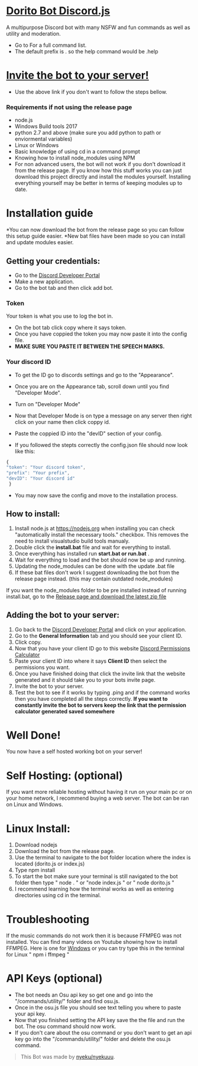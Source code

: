 # [Dorito Bot Discord.js](https://github.com/Aaronidk/Dorito-bot-discord.js) 
A multipurpose Discord bot with many NSFW and fun commands as well as utility and moderation. 
* Go to []() For a full command list.
* The default prefix is . so the help command would be .help 
# [Invite the bot to your server!](https://discordapp.com/oauth2/authorize?client_id=546100087579738133&scope=bot&permissions=506588246) 
* Use the above link if you don't want to follow the steps bellow.
### Requirements if not using the release page
* node.js
* Windows Build tools 2017
* python 2.7 and above (make sure you add python to path or enviormental variables)
* Linux or Windows
* Basic knowledge of using cd in a command prompt
* Knowing how to install node_modules using NPM
* For non advanced users, the bot will not work if you don't download it from the release page.
If you know how this stuff works you can just download this project directly and install the modules yourself.
Installing everything yourself may be better in terms of keeping modules up to date.
# **Installation guide**
*You can now download the bot from the release page so you can follow this setup guide easier.
*New bat files have been made so you can install and update modules easier.
## Getting your credentials:
* Go to the [Discord Developer Portal](https://discordapp.com/developers/applications/)
* Make a new application.
* Go to the bot tab and then click add bot.
### Token
Your token is what you use to log the bot in.
* On the bot tab click copy where it says token.
* Once you have coppied the token you may now paste it into the config file.
* **MAKE SURE YOU PASTE IT BETWEEN THE SPEECH MARKS.**
 ### Your discord ID
 * To get the ID go to discords settings and go to the "Appearance".
 * Once you are on the Appearance tab, scroll down until you find "Developer Mode".
 * Turn on "Developer Mode"
 * Now that Developer Mode is on type a message on any server then right click on your name then click coppy id.
 * Paste the coppied ID into the "devID" section of your config.
 
 * If you followed the stepts correctly the config.json file should now look like this:
  ```js 
  {
  "token": "Your discord token",
  "prefix": "Your prefix",
  "devID": "Your discord id"
   }
  ```
  * You may now save the config and move to the installation process.
## How to install:
1. Install node.js at https://nodejs.org when installing you can check "automatically install the necessary tools." checkbox. This removes the need to install visualstudio build  tools manualy.
2. Double click the **install.bat** file and wait for everything to install.
3. Once everything has installed run **start.bat or run.bat** .
4. Wait for everything to load and the bot should now be up and running.
5. Updating the node_modules can be done with the update .bat file
6. If these bat files don't work I suggest downloading the bot from the release page instead. (this may contain outdated node_modules)

If you want the node_modules folder to be pre installed instead of running install.bat, go to the [Release page and download the latest zip file](https://github.com/Aaronidk/Dorito-bot-discord.js/releases) 
## Adding the bot to your server:
1. Go back to the [Discord Developer Portal](https://discordapp.com/developers/applications/) and click on your application.
2. Go to the **General Information** tab and you should see your client ID.
3. Click copy.
4. Now that you have your client ID go to this website [Discord Permissions Calculator](https://discordapi.com/permissions.html#305261654)
5. Paste your client ID into where it says **Client ID** then select the permissions you want.
6. Once you have finished doing that click the invite link that the website generated and it should take you to your bots invite page.
7. Invite the bot to your server.
8. Test the bot to see if it works by typing .ping and if the command works then you have completed all the steps correctly.
**If you want to constantly invite the bot to servers keep the link that the permission calculator generated saved somewhere**
# Well Done!
You now have a self hosted working bot on your server!
# Self Hosting: (optional)
If you want more reliable hosting without having it run on your main pc or on your home network, I recommend buying a web server.
The bot can be ran on Linux and Windows.
# Linux Install:
1. Download nodejs
2. Download the bot from the release page.
3. Use the terminal to navigate to the bot folder location where the index is located (dorito.js or index.js)
4. Type npm install
5. To start the bot make sure your terminal is still navigated to the bot folder then type " node . " or "node index.js " or " node dorito.js "
6. I recommend learning how the terminal works as well as entering directories using cd in the terminal.
# Troubleshooting
If the music commands do not work then it is because FFMPEG was not installed.
You can find many videos on Youtube showing how to install FFMPEG.
Here is one for [Windows](https://www.youtube.com/watch?v=qjtmgCb8NcE)
or you can try type this in the terminal for Linux " npm i ffmpeg "
# API Keys (optional)
* The bot needs an Osu api key so get one and go into the "/commands/utility/" folder and find osu.js.
* Once in the osu.js file you should see text telling you where to paste your api key.
* Now that you finished setting the API key save the the file and run the bot. The osu command should now work.
* If you don't care about the osu command or you don't want to get an api key go into the "/commands/utility/" folder and delete the osu.js command. 
> This Bot was made by [nyeku/nyekuuu]().
